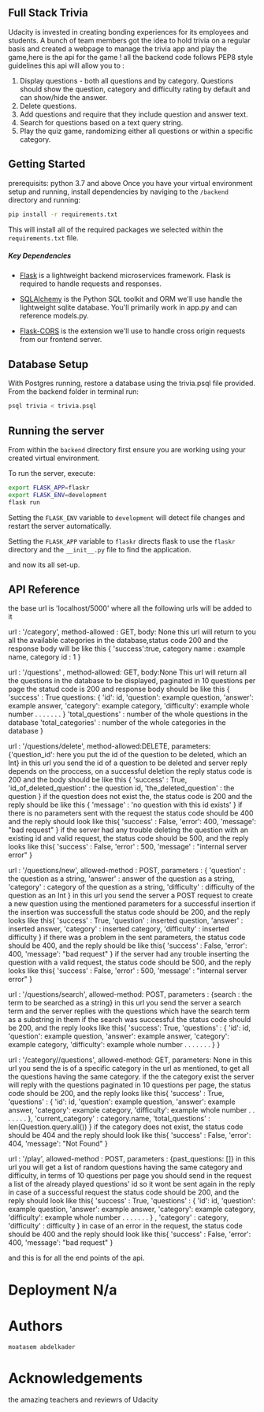 

## Full Stack Trivia

Udacity is invested in creating bonding experiences for its employees and students. A bunch of team members got the idea to hold trivia on a regular basis and created a  webpage to manage the trivia app and play the game,here is the api for the game !
all the backend code follows PEP8 style guidelines
this api will allow you to :
1) Display questions - both all questions and by category. Questions should show the question, category and difficulty rating by default and can show/hide the answer. 
2) Delete questions.
3) Add questions and require that they include question and answer text.
4) Search for questions based on a text query string.
5) Play the quiz game, randomizing either all questions or within a specific category. 

## Getting Started
prerequisits:
python 3.7 and above
Once you have your virtual environment setup and running, install dependencies by naviging to the `/backend` directory and running:

```bash
pip install -r requirements.txt
```

This will install all of the required packages we selected within the `requirements.txt` file.

##### Key Dependencies

- [Flask](http://flask.pocoo.org/)  is a lightweight backend microservices framework. Flask is required to handle requests and responses.

- [SQLAlchemy](https://www.sqlalchemy.org/) is the Python SQL toolkit and ORM we'll use handle the lightweight sqlite database. You'll primarily work in app.py and can reference models.py. 

- [Flask-CORS](https://flask-cors.readthedocs.io/en/latest/#) is the extension we'll use to handle cross origin requests from our frontend server. 

## Database Setup
With Postgres running, restore a database using the trivia.psql file provided. From the backend folder in terminal run:
```bash
psql trivia < trivia.psql
```

## Running the server

From within the `backend` directory first ensure you are working using your created virtual environment.

To run the server, execute:

```bash
export FLASK_APP=flaskr
export FLASK_ENV=development
flask run
```

Setting the `FLASK_ENV` variable to `development` will detect file changes and restart the server automatically.

Setting the `FLASK_APP` variable to `flaskr` directs flask to use the `flaskr` directory and the `__init__.py` file to find the application. 

and now its all set-up.


## API Reference
the base url is 'localhost/5000' where all the following urls will be added to it

url : '/category', method-allowed : GET, body: None
    this url will return to you all the available categories in the database,status code 200
    and the response body will be like this {
    'success':true,
    category name : example name,
    category id : 1
    }

url : '/questions' , method-allowed: GET, body:None
    This url will return all the questions in the database to be displayed, paginated in 10 questions per page
    the statud code is 200 and response body should be like this {
    'success' : True
    questions: {
      'id': id,
      'question': example question,
      'answer': example answer,
      'category': example category,
      'difficulty': example whole number
      .
      .
      .
      .
      .
      .
      .
    }
    'total_questions' : number of the whole questions in the database
    'total_categories' : number of the whole categories in the database
    }
    
    
url : '/questions/delete', method-allowed:DELETE, parameters: {'question_id': here you put the id of the question to be deleted, which an Int}
    in this url you send the id of a question to be deleted and server reply depends on the proccess,
    on a successful deletion the reply status code is 200 and the body should be like this {
    'success' : True,
    'id_of_deleted_question' : the question id,
    'the_deleted_question' : the question
    }
    if the question does not exist the, the status code is 200 and the reply should be like this {
    'message' : 'no question with this id exists'
    }
    if there is no parameters sent with the request the status code should be 400 and the reply should look like this{
            'success' : False,
            'error': 400,
            'message': "bad request"
        }
    if the server had any trouble deleting the question with an existing id and valid request, the status code should be 500, and the reply looks like this{
            'success' : False,
            'error'  : 500,
            'message' : "internal server error"
            }
    
    
url : '/questions/new', allowed-method : POST,
parameters : {
'question' : the question as a string,
'answer' : answer of the question as a string,
'category' : category of the question as a string,
'difficulty' : difficulty of the question as an Int }
    in this url you send the server a POST request to create a new question using the mentioned parameters for a successful insertion
    if the insertion was successfull the status code should be 200, and the reply looks like this{
            'success' : True,
            'question' : inserted question,
            'answer' : inserted answer,
            'category' : inserted category,
            'difficulty' : inserted difficulty
            }
    if there was a problem in the sent parameters, the status code should be 400, and the reply should be like this{
            'success' : False,
            'error': 400,
            'message': "bad request"
        }
    if the server had any trouble inserting the question with a valid request, the status code should be 500, and the reply looks like this{
            'success' : False,
            'error'  : 500,
            'message' : "internal server error"
            }
            
            
url : '/questions/search', allowed-method: POST, parameters : {search : the term to be searched as a string}
    in this url you send the server a search term and the server replies with the questions which have the search term as a substring in them
    if the search was successful the status code should be 200, and the reply looks like this{
            'success': True,
            'questions' : {
        'id': id,
        'question': example question,
        'answer': example answer,
        'category': example category,
        'difficulty': example whole number
        .
        .
        .
        .
        .
        .
        .
        }
        }
        
url : '/category/<int>/questions', allowed-method: GET, parameters: None
        in this url you send the is of a specific category in the url as mentioned, to get all the questions having the same category.
        if the the category exist the server will reply with the questions paginated in 10 questions per page, the status code should be 200, and the reply looks like this{
            'success' : True,
            'questions' : {
              'id': id,
              'question': example question,
              'answer': example answer,
              'category': example category,
              'difficulty': example whole number
              .
              .
              .
              .
              .
              .
              .
            },
            'current_category' : category.name,
            'total_questions' : len(Question.query.all())
            }
        if the category does not exist, the status code should  be 404 and the reply should look like this{
            'success' : False,
            'error': 404,
            'message': "Not Found"
        }
    
url : '/play', allowed-method : POST, parameters : {past_questions: []}
    in this url you will get a list of random questions having the same category and difficulty, in terms of 10 questions per page
    you should send in the request a list of the already played questions' id so it wont be sent again in the reply
    in case of a successful request the status code should be 200, and the reply should look like this{
            'success' : True,
            'questions' : {
            'id': id,
            'question': example question,
            'answer': example answer,
            'category': example category,
            'difficulty': example whole number
            .
            .
            .
            .
            .
            .
            .
            }
        ,
            'category' : category,
            'difficulty' : difficulty 
            }
    in case of an error in the request, the status code should be 400 and the reply should look like this{
            'success' : False,
            'error': 400,
            'message': "bad request"
        }
        
        
and this is for all the end points of the api.




# Deployment N/a

# Authors
    moatasem abdelkader
    
# Acknowledgements 
the amazing teachers and reviewrs of Udacity